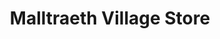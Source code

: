 ---
title: "Malltraeth Village Store"
url: /malltraeth/malltraeth-village-store/
shop: Lebensmittel
---